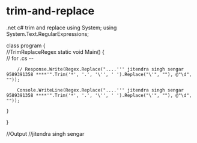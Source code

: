# trim-and-replace
.net c# trim and replace
using System;
using System.Text.RegularExpressions;

class program 
{    
//TrimReplaceRegex
    static void Main()
    {        
		// for .cs --  
		
		// Response.Write(Regex.Replace("....''' jitendra singh sengar  9589391358 ****'".Trim('*', '.', '\'', ' ').Replace("\'", ""), @"\d", ""));  
		
		Console.WriteLine(Regex.Replace("....''' jitendra singh sengar  9589391358 ****'".Trim('*', '.', '\'', ' ').Replace("\'", ""), @"\d", ""));
		
    }
}

//Output
//jitendra singh sengar
